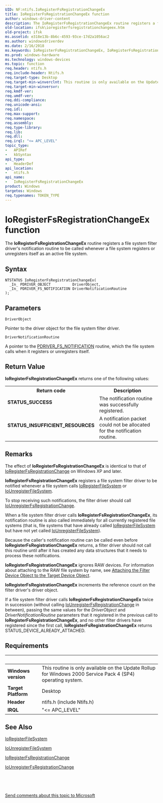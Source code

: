 ```yaml
---
UID: NF:ntifs.IoRegisterFsRegistrationChangeEx
title: IoRegisterFsRegistrationChangeEx function
author: windows-driver-content
description: The IoRegisterFsRegistrationChangeEx routine registers a file system filter driver's notification routine to be called whenever a file system registers or unregisters itself as an active file system.
old-location: ifsk\ioregisterfsregistrationchangeex.htm
old-project: ifsk
ms.assetid: e318e13b-8b6c-4593-93ce-17d2a1056ac2
ms.author: windowsdriverdev
ms.date: 2/16/2018
ms.keywords: IoRegisterFsRegistrationChangeEx, IoRegisterFsRegistrationChangeEx routine [Installable File System Drivers], ifsk.ioregisterfsregistrationchangeex, ioref_330f3a93-4d81-4a6b-9733-521558d255a6.xml, ntifs/IoRegisterFsRegistrationChangeEx
ms.prod: windows-hardware
ms.technology: windows-devices
ms.topic: function
req.header: ntifs.h
req.include-header: Ntifs.h
req.target-type: Desktop
req.target-min-winverclnt: This routine is only available on the Update Rollup for Windows 2000 Service Pack 4 (SP4) operating system.
req.target-min-winversvr: 
req.kmdf-ver: 
req.umdf-ver: 
req.ddi-compliance: 
req.unicode-ansi: 
req.idl: 
req.max-support: 
req.namespace: 
req.assembly: 
req.type-library: 
req.lib: 
req.dll: 
req.irql: "<= APC_LEVEL"
topic_type:
-	APIRef
-	kbSyntax
api_type:
-	HeaderDef
api_location:
-	ntifs.h
api_name:
-	IoRegisterFsRegistrationChangeEx
product: Windows
targetos: Windows
req.typenames: TOKEN_TYPE
---
```



# IoRegisterFsRegistrationChangeEx function
The <b>IoRegisterFsRegistrationChangeEx</b> routine registers a file system filter driver's notification routine to be called whenever a file system registers or unregisters itself as an active file system.

## Syntax

````
NTSTATUS IoRegisterFsRegistrationChangeEx(
  _In_ PDRIVER_OBJECT          DriverObject,
  _In_ PDRIVER_FS_NOTIFICATION DriverNotificationRoutine
);
````

## Parameters

`DriverObject`

Pointer to the driver object for the file system filter driver.

`DriverNotificationRoutine`

A pointer to the <a href="https://msdn.microsoft.com/library/windows/hardware/ff551037">PDRIVER_FS_NOTIFICATION</a> routine, which the file system calls when it registers or unregisters itself.


## Return Value

<b>IoRegisterFsRegistrationChangeEx</b> returns one of the following values:

<table>
<tr>
<th>Return code</th>
<th>Description</th>
</tr>
<tr>
<td width="40%">
<dl>
<dt><b>STATUS_SUCCESS</b></dt>
</dl>
</td>
<td width="60%">
The notification routine was successfully registered.

</td>
</tr>
<tr>
<td width="40%">
<dl>
<dt><b>STATUS_INSUFFICIENT_RESOURCES</b></dt>
</dl>
</td>
<td width="60%">
A notification packet could not be allocated for the notification routine.

</td>
</tr>
</table>

## Remarks

The effect of <b>IoRegisterFsRegistrationChangeEx</b> is identical to that of <a href="..\ntifs\nf-ntifs-ioregisterfsregistrationchange.md">IoRegisterFsRegistrationChange</a> on Windows XP and later. 

<b>IoRegisterFsRegistrationChangeEx</b> registers a file system filter driver to be notified whenever a file system calls <a href="..\ntifs\nf-ntifs-ioregisterfilesystem.md">IoRegisterFileSystem</a> or <a href="..\ntifs\nf-ntifs-iounregisterfilesystem.md">IoUnregisterFileSystem</a>. 

To stop receiving such notifications, the filter driver should call <a href="..\ntifs\nf-ntifs-iounregisterfsregistrationchange.md">IoUnregisterFsRegistrationChange</a>. 

When a file system filter driver calls <b>IoRegisterFsRegistrationChangeEx</b>, its notification routine is also called immediately for all currently registered file systems (that is, file systems that have already called <a href="..\ntifs\nf-ntifs-ioregisterfilesystem.md">IoRegisterFileSystem</a> but have not yet called <a href="..\ntifs\nf-ntifs-iounregisterfilesystem.md">IoUnregisterFileSystem</a>). 

Because the caller's notification routine can be called even before <b>IoRegisterFsRegistrationChangeEx</b> returns, a filter driver should not call this routine until after it has created any data structures that it needs to process these notifications. 

<b>IoRegisterFsRegistrationChangeEx</b> ignores RAW devices. For information about attaching to the RAW file system by name, see <a href="https://msdn.microsoft.com/1df293db-417a-4fee-afb8-06ab527331fb">Attaching the Filter Device Object to the Target Device Object</a>. 

<b>IoRegisterFsRegistrationChangeEx</b> increments the reference count on the filter driver's driver object. 

If a file system filter driver calls <b>IoRegisterFsRegistrationChangeEx</b> twice in succession (without calling <a href="..\ntifs\nf-ntifs-iounregisterfsregistrationchange.md">IoUnregisterFsRegistrationChange</a> in between), passing the same values for the <i>DriverObject</i> and <i>DriverNotificationRoutine</i> parameters that it registered in the previous call to <b>IoRegisterFsRegistrationChangeEx</b>, and no other filter drivers have registered since the first call, <b>IoRegisterFsRegistrationChangeEx</b> returns STATUS_DEVICE_ALREADY_ATTACHED.

## Requirements
| &nbsp; | &nbsp; |
| ---- |:---- |
| **Windows version** | This routine is only available on the Update Rollup for Windows 2000 Service Pack 4 (SP4) operating system.  |
| **Target Platform** | Desktop |
| **Header** | ntifs.h (include Ntifs.h) |
| **IRQL** | "<= APC_LEVEL" |

## See Also

<a href="..\ntifs\nf-ntifs-ioregisterfilesystem.md">IoRegisterFileSystem</a>



<a href="..\ntifs\nf-ntifs-iounregisterfilesystem.md">IoUnregisterFileSystem</a>



<a href="..\ntifs\nf-ntifs-ioregisterfsregistrationchange.md">IoRegisterFsRegistrationChange</a>



<a href="..\ntifs\nf-ntifs-iounregisterfsregistrationchange.md">IoUnregisterFsRegistrationChange</a>



 

 

<a href="mailto:wsddocfb@microsoft.com?subject=Documentation%20feedback [ifsk\ifsk]:%20IoRegisterFsRegistrationChangeEx routine%20 RELEASE:%20(2/16/2018)&amp;body=%0A%0APRIVACY STATEMENT%0A%0AWe use your feedback to improve the documentation. We don't use your email address for any other purpose, and we'll remove your email address from our system after the issue that you're reporting is fixed. While we're working to fix this issue, we might send you an email message to ask for more info. Later, we might also send you an email message to let you know that we've addressed your feedback.%0A%0AFor more info about Microsoft's privacy policy, see http://privacy.microsoft.com/en-us/default.aspx." title="Send comments about this topic to Microsoft">Send comments about this topic to Microsoft</a>